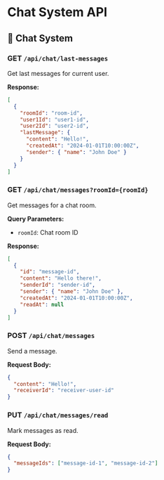 # Chat System API

## 💬 Chat System

### GET `/api/chat/last-messages`
Get last messages for current user.

**Response:**
```json
[
  {
    "roomId": "room-id",
    "user1Id": "user1-id",
    "user2Id": "user2-id",
    "lastMessage": {
      "content": "Hello!",
      "createdAt": "2024-01-01T10:00:00Z",
      "sender": { "name": "John Doe" }
    }
  }
]
```

### GET `/api/chat/messages?roomId={roomId}`
Get messages for a chat room.

**Query Parameters:**
- `roomId`: Chat room ID

**Response:**
```json
[
  {
    "id": "message-id",
    "content": "Hello there!",
    "senderId": "sender-id",
    "sender": { "name": "John Doe" },
    "createdAt": "2024-01-01T10:00:00Z",
    "readAt": null
  }
]
```

### POST `/api/chat/messages`
Send a message.

**Request Body:**
```json
{
  "content": "Hello!",
  "receiverId": "receiver-user-id"
}
```

### PUT `/api/chat/messages/read`
Mark messages as read.

**Request Body:**
```json
{
  "messageIds": ["message-id-1", "message-id-2"]
}
